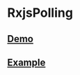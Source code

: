# RxjsPolling

## [Demo](https://ofirrifo.github.io/rxjs-polling)

## [Example](https://stackblitz.com/edit/rxjs-polling-example-1?file=src/app/app.component.ts)
